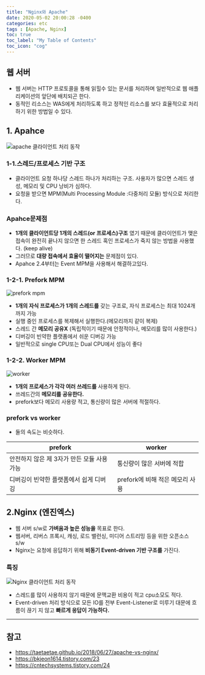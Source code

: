 ```yaml
---
title: "Nginx와 Apache"
date: 2020-05-02 20:00:28 -0400
categories: etc
tags : [Apache, Nginx]
toc: true
toc_label: "My Table of Contents"
toc_icon: "cog"
---
```

## 웹 서버
- 웹 서버는 HTTP 프로토콜을 통해 읽힐수 있는 문서를 처리하며 일반적으로 웹 애플리케이션의 앞단에 배치되곤 한다.
- 동적인 리소스는 WAS에게 처리하도록 하고 정적인 리소스를 보다 효율적으로 처리하기 위한 방법일 수 있다.


## 1. Apahce
![apache 클라이언트 처리 동작](https://user-images.githubusercontent.com/55946791/80852123-ff86e100-8c60-11ea-9f70-f18240ba42c2.png)

### 1-1.스레드/프로세스 기반 구조
- 클라이언트 요청 하나당 스레드 하나가 처리하는 구조. 사용자가 많으면 스레드 생성, 메모리 및 CPU 낭비가 심하다.
- 요청을 받으면 MPM(Multi Processing Module :다중처리 모듈) 방식으로 처리한다.
### Apahce문제점
- __1개의 클라이언트당 1개의 스레드(or 프로세스)구조__ 였기 때문에 클라이언트가 맺은 접속이 완전히 끝나지 않으면 한 스레드 혹인 프로세스가 죽지 않는 방법을 사용했다. (keep alive)
- 그러므로 __대량 접속에서 효율이 떨어지는__ 문제점이 있다.
- Apahce 2.4부터는 Event MPM을 사용해서 해결하고있다.


### 1-2-1. Prefork MPM
![prefork mpm](https://user-images.githubusercontent.com/55946791/80852141-35c46080-8c61-11ea-9e1a-fd125a5ba64a.png)
- __1개의 자식 프로세스가 1개의 스레드를__ 갖는 구조로, 자식 프로세스는 최대 1024개 까지 가능
- 실행 중인 프로세스를 복제해서 실행한다.(메모리까지 같이 복제)
- 스레드 간 __메모리 공유X__ (독립적이기 때문에 안정적이나, 메모리를 많이 사용한다.)
- 디버깅이 빈약한 플랫폼에서 쉬운 디버깅 가능
- 일반적으로 single CPU또는 Dual CPU에서 성능이 좋다

### 1-2-2. Worker MPM
![worker](https://user-images.githubusercontent.com/55946791/80852222-c9962c80-8c61-11ea-8b70-0d32b594bd31.gif)
- __1개의 프로세스가 각각 여러 쓰레드를__ 사용하게 된다.
- 쓰레드간의 __메모리를 공유한다.__
- prefork보다 메모리 사용량 적고, 통신량이 많은 서버에 적절하다.

### prefork vs worker
- 둘의 속도는 비슷하다.

|prefork | worker|
|--|--|
|안전하지 않은 제 3자가 만든 모듈 사용가능 | 통신량이 많은 서버에 적합|
|디버깅이 빈약한 플랫폼에서 쉽게 디버깅| prefork에 비해 적은 메모리 사용|

## 2.Nginx (엔진엑스)
- 웹 서버 s/w로 __가벼움과 높은 성능을__ 목표로 한다.
- 웹서버, 리버스 프록시, 캐싱, 로드 밸런싱, 미디어 스트리밍 등을 위한 오픈소스 s/w
- Nginx는 요청에 응답하기 위해 __비동기 Event-driven 기반 구조를__ 가진다.

### 특징
![Nginx 클라이언트 처리 동작](https://user-images.githubusercontent.com/55946791/80852441-90f75280-8c63-11ea-9573-c8ba1d433f9e.png)
- 스레드를 많이 사용하지 않기 때문에 문맥교환 비용이 적고 cpu소모도 적다.
- Event-driven 처리 방식으로 모든 IO를 전부 Event-Listener로 미루기 대문에 흐름이 끊기 지 않고 __빠르게 응답이 가능하다.__


---
## 참고
- <https://taetaetae.github.io/2018/06/27/apache-vs-nginx/>
- <https://bkjeon1614.tistory.com/23>
- <https://cntechsystems.tistory.com/24>
